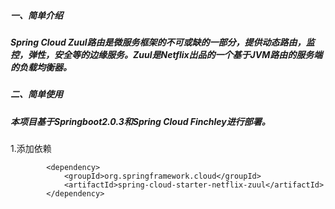 ##### 一、简单介绍

##### Spring Cloud Zuul路由是微服务框架的不可或缺的一部分，提供动态路由，监控，弹性，安全等的边缘服务。Zuul是Netflix出品的一个基于JVM路由的服务端的负载均衡器。

##### **二、简单使用**

##### **本项目基于Springboot2.0.3和Spring Cloud Finchley进行部署。**

1.添加依赖

```
        <dependency>
            <groupId>org.springframework.cloud</groupId>
            <artifactId>spring-cloud-starter-netflix-zuul</artifactId>
        </dependency>
```



